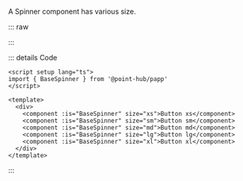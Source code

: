 A Spinner component has various size.

::: raw

<SpinnerSize />

:::

::: details Code

```vue
<script setup lang="ts">
import { BaseSpinner } from '@point-hub/papp'
</script>

<template>
  <div>
    <component :is="BaseSpinner" size="xs">Button xs</component>
    <component :is="BaseSpinner" size="sm">Button sm</component>
    <component :is="BaseSpinner" size="md">Button md</component>
    <component :is="BaseSpinner" size="lg">Button lg</component>
    <component :is="BaseSpinner" size="xl">Button xl</component>
  </div>
</template>
```

:::
